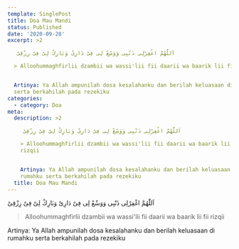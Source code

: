 ```yaml
---
template: SinglePost
title: Doa Mau Mandi
status: Published
date: '2020-09-28'
excerpt: >2

   اَللّٰهُمَّ اغْفِرْلِى ذَنْبِى وَوَسِّعْ لِى فِىْ دَارِىْ وَبَارِكْ لِىْ فِىْ رِزْقِىْ

  > Alloohummaghfirlii dzambii wa wassi'lii fii daarii wa baarik lii fii rizqii


  Artinya: Ya Allah ampunilah dosa kesalahanku dan berilah keluasaan di rumahku
  serta berkahilah pada rezekiku
categories:
  - category: Doa
meta:
  description: >2

     اَللّٰهُمَّ اغْفِرْلِى ذَنْبِى وَوَسِّعْ لِى فِىْ دَارِىْ وَبَارِكْ لِىْ فِىْ رِزْقِىْ

    > Alloohummaghfirlii dzambii wa wassi'lii fii daarii wa baarik lii fii
    rizqii


    Artinya: Ya Allah ampunilah dosa kesalahanku dan berilah keluasaan di
    rumahku serta berkahilah pada rezekiku
  title: Doa Mau Mandi
---
```


 اَللّٰهُمَّ اغْفِرْلِى ذَنْبِى وَوَسِّعْ لِى فِىْ دَارِىْ وَبَارِكْ لِىْ فِىْ رِزْقِىْ

> Alloohummaghfirlii dzambii wa wassi'lii fii daarii wa baarik lii fii rizqii

Artinya: Ya Allah ampunilah dosa kesalahanku dan berilah keluasaan di rumahku serta berkahilah pada rezekiku
